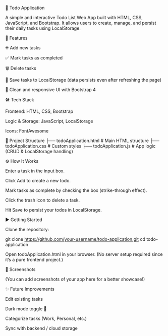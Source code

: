 📝 Todo Application

A simple and interactive Todo List Web App built with HTML, CSS, JavaScript, and Bootstrap.
It allows users to create, manage, and persist their daily tasks using LocalStorage.

🚀 Features

➕ Add new tasks

✅ Mark tasks as completed

🗑️ Delete tasks

💾 Save tasks to LocalStorage (data persists even after refreshing the page)

🎨 Clean and responsive UI with Bootstrap 4

🛠️ Tech Stack

Frontend: HTML, CSS, Bootstrap

Logic & Storage: JavaScript, LocalStorage

Icons: FontAwesome

📂 Project Structure
├── todoApplication.html   # Main HTML structure
├── todoApplication.css    # Custom styles
├── todoApplication.js     # App logic (CRUD & LocalStorage handling)

⚙️ How It Works

Enter a task in the input box.

Click Add to create a new todo.

Mark tasks as complete by checking the box (strike-through effect).

Click the trash icon to delete a task.

Hit Save to persist your todos in LocalStorage.

▶️ Getting Started

Clone the repository:

git clone https://github.com/your-username/todo-application.git
cd todo-application


Open todoApplication.html in your browser.
(No server setup required since it’s a pure frontend project.)

📸 Screenshots

(You can add screenshots of your app here for a better showcase!)

✨ Future Improvements

Edit existing tasks

Dark mode toggle 🌙

Categorize tasks (Work, Personal, etc.)

Sync with backend / cloud storage
